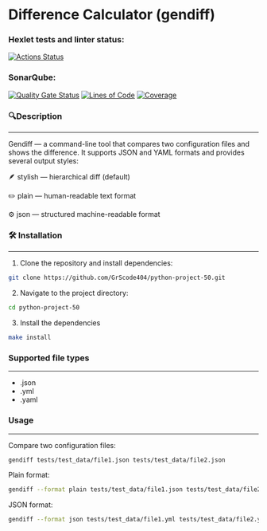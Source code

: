 # Difference Calculator (gendiff)

### Hexlet tests and linter status:
[![Actions Status](https://github.com/GrScode404/python-project-50/actions/workflows/hexlet-check.yml/badge.svg)](https://github.com/GrScode404/python-project-50/actions)
### SonarQube:
[![Quality Gate Status](https://sonarcloud.io/api/project_badges/measure?project=GrScode404_python-project-50&metric=alert_status)](https://sonarcloud.io/summary/new_code?id=GrScode404_python-project-50)
[![Lines of Code](https://sonarcloud.io/api/project_badges/measure?project=GrScode404_python-project-50&metric=ncloc)](https://sonarcloud.io/summary/new_code?id=GrScode404_python-project-50)
[![Coverage](https://sonarcloud.io/api/project_badges/measure?project=GrScode404_python-project-50&metric=coverage)](https://sonarcloud.io/summary/new_code?id=GrScode404_python-project-50)

### 🔍Description
___
Gendiff — a command-line tool that compares two configuration files and shows the difference.
It supports JSON and YAML formats and provides several output styles:

🪶 stylish — hierarchical diff (default)

✏️ plain — human-readable text format

⚙️ json — structured machine-readable format

### 🛠 Installation
___
1. Clone the repository and install dependencies:
```bash
git clone https://github.com/GrScode404/python-project-50.git
```
2. Navigate to the project directory:
```bash
cd python-project-50
```
3. Install the dependencies
```bash
make install
```
### Supported file types
___
- .json
- .yml
- .yaml

### Usage
___
Compare two configuration files:
```bash
gendiff tests/test_data/file1.json tests/test_data/file2.json
```
Plain format:
```bash
gendiff --format plain tests/test_data/file1.json tests/test_data/file2.json
```
JSON format:
```bash
gendiff --format json tests/test_data/file1.yml tests/test_data/file2.yml
```






